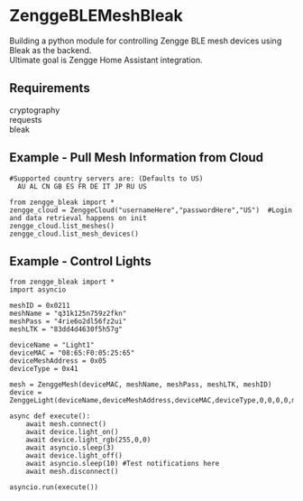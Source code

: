 ZenggeBLEMeshBleak
=========================================
Building a python module for controlling Zengge BLE mesh devices using Bleak as the backend.<br/>
Ultimate goal is Zengge Home Assistant integration.<br/>

Requirements
------------
cryptography<br/>
requests <br/>
bleak<br/>

Example - Pull Mesh Information from Cloud
----------------------------------------
```
#Supported country servers are: (Defaults to US)
  AU AL CN GB ES FR DE IT JP RU US

from zengge_bleak import *
zengge_cloud = ZenggeCloud("usernameHere","passwordHere","US")  #Login and data retrieval happens on init
zengge_cloud.list_meshes()
zengge_cloud.list_mesh_devices()
```

Example - Control Lights
----------------------------
```
from zengge_bleak import *
import asyncio

meshID = 0x0211
meshName = "q31k125n759z2fkn"
meshPass = "4rie6o2dl56fz2ui"
meshLTK = "83dd4d4630f5h57g"

deviceName = "Light1"
deviceMAC = "08:65:F0:05:25:65"
deviceMeshAddress = 0x05
deviceType = 0x41

mesh = ZenggeMesh(deviceMAC, meshName, meshPass, meshLTK, meshID)
device = ZenggeLight(deviceName,deviceMeshAddress,deviceMAC,deviceType,0,0,0,0,mesh)

async def execute():
    await mesh.connect()
    await device.light_on()
    await device.light_rgb(255,0,0)
    await asyncio.sleep(3)
    await device.light_off()
    await asyncio.sleep(10) #Test notifications here
    await mesh.disconnect()

asyncio.run(execute())
```
